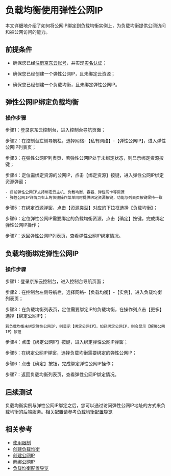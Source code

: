 # 负载均衡使用弹性公网IP

本文详细地介绍了如何将公网IP绑定到负载均衡实例上，为负载均衡提供公网访问和被公网访问的能力。

## 前提条件

- 确保您已经[注册京东云账号](https://user.jdcloud.com/register?returnUrl=https%3A%2F%2Fwww.jdcloud.com%2F)，并实现[实名认证](https://realname.jdcloud.com/account/verify)；

- 确保您已经创建一个弹性公网IP，且未绑定云资源；

- 确保您已经创建一个负载均衡，且未绑定弹性公网IP。

## 弹性公网IP绑定负载均衡

### 操作步骤

步骤1：登录京东云控制台，进入控制台导航页面；

步骤2：在控制台左侧导航栏，选择网络-【私有网络】-【弹性公网IP】，进入弹性公网IP列表页；

步骤3：在弹性公网IP列表页，若弹性公网IP处于未绑定状态，则显示绑定资源按键；

步骤4：定位需绑定资源的公网IP，点击【绑定资源】按键，进入弹性公网IP绑定资源弹窗；

	- 目前弹性公网IP支持绑定云主机、负载均衡、容器、弹性网卡等资源
	- 弹性公网IP详情页右上角快捷操作菜单同时提供绑定资源按键，功能与列表页按键保持一致

步骤5：在绑定资源弹窗，点击【资源类型】对应的下拉框选择【负载均衡】；

步骤6：定位弹性公网IP需要绑定的负载均衡资源，点击【确定】按键，完成绑定弹性公网IP操作；

步骤7：返回弹性公网IP列表页，查看弹性公网IP绑定情况。


## 负载均衡绑定弹性公网IP

### 操作步骤

步骤1：登录京东云控制台，进入控制台导航页面；

步骤2：在控制台左侧导航栏，选择网络-【负载均衡】-【实例】，进入负载均衡列表页；

步骤3：在负载均衡列表页，定位需要绑定IP的负载均衡，在操作列点击【更多】选择【绑定公网IP】；
```
若负载均衡未绑定弹性公网IP，则显示【绑定公网IP】，如已绑定公网IP，则会显示【解绑公网IP】按钮
```
步骤4：点击【绑定公网IP】按键，进入绑定弹性公网IP弹窗；

步骤5：在绑定公网IP弹窗，选择负载均衡需要绑定的弹性公网IP；

步骤6：点击【确定】按钮，完成绑定弹性公网IP操作；

步骤7：返回负载均衡列表页，查看弹性公网IP绑定情况。

## 后续测试

负载均衡实例与弹性公网IP绑定之后，您可以通过访问弹性公网IP地址的方式来负载均衡的后端服务。相关配置请参考[负载均衡配置导览](https://docs.jdcloud.com/cn/network-load-balancer/start-from-here)


## 相关参考

- [使用限制](../../Introduction/Restrictions.md)
- [创建负载均衡](https://docs.jdcloud.com/cn/application-load-balancer/create-alb-instance)
- [创建公网IP](https://docs.jdcloud.com/cn/elastic-ip/create-elastic-ip)
- [解绑公网IP](https://docs.jdcloud.com/cn/elastic-ip/disassociate-elastic-ip)
- [负载均衡配置导览](https://docs.jdcloud.com/cn/network-load-balancer/start-from-here) 
